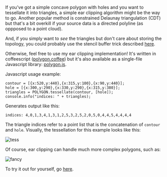 If you've got a simple concave polygon with holes and you want to tessellate it into triangles, a simple ear clipping algorithm might be the way to go.  Another popular method is constrained Delaunay triangulation (CDT) but that's a bit overkill if your source data is a directed polyline (as oppposed to a point cloud).

And, if you simply want to *see* the triangles but don't care about storing the topology, you could probably use the stencil buffer trick described [here](http://www.glprogramming.com/red/chapter14.html#name13).

Otherwise, feel free to use my ear clipping implementation!  It's written in coffeescript ([polygon.coffee](http://github.com/prideout/polygon.js/blob/master/src/polygon.coffee)) but it's also available as a single-file Javascript library: [polygon.js](http://github.com/prideout/polygon.js/blob/master/js/polygon.js).

Javascript usage example:
      
    contour = [{x:520,y:440},{x:315,y:100},{x:90,y:440}];
    hole = [{x:300,y:290},{x:330,y:290},{x:315,y:380}];
    triangles = POLYGON.tessellate(contour, [hole]);
    console.info("indices: " + triangles);

Generates output like this:

    indices: 4,0,1,3,4,1,3,1,2,5,3,2,5,2,0,5,0,4,4,5,4,4,4,4 

The triangle indices refer to a point list that is the concatenation of `contour` and `hole`.  Visually, the tessellation for this example looks like this:

![tess](http://github.com/prideout/polygon.js/raw/master/doc/tess.png)

Of course, ear clipping can handle much more complex polygons, such as:

![fancy](http://github.com/prideout/polygon.js/raw/master/doc/fancy.png)

To try it out for yourself, go [here](http://github.prideout.net/polygon.js).